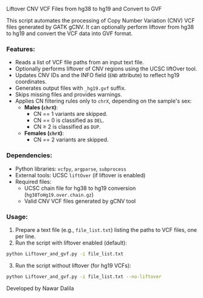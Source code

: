 Liftover CNV VCF Files from hg38 to hg19 and Convert to GVF

This script automates the processing of Copy Number Variation (CNV) VCF files generated
by GATK gCNV. It can optionally perform liftover from hg38 to hg19 and convert
the VCF data into GVF format.

### Features:
- Reads a list of VCF file paths from an input text file.
- Optionally performs liftover of CNV regions using the UCSC liftOver tool.
- Updates CNV IDs and the INFO field (`END` attribute) to reflect hg19 coordinates.
- Generates output files with `_hg19.gvf` suffix.
- Skips missing files and provides warnings.
- Applies CN filtering rules only to `chrX`, depending on the sample's sex:
  - **Males (`chrX`)**:
    - CN == 1 variants are skipped.
    - CN == 0 is classified as `DEL`.
    - CN ≥ 2 is classified as `DUP`.
  - **Females (`chrX`)**:
    - CN == 2 variants are skipped.

### Dependencies:
- Python libraries: `vcfpy`, `argparse`, `subprocess`
- External tools: UCSC `liftOver` (if liftover is enabled)
- Required files:
    - UCSC chain file for hg38 to hg19 conversion (`hg38ToHg19.over.chain.gz`)
    - Valid CNV VCF files generated by gCNV tool

### Usage:
1. Prepare a text file (e.g., `file_list.txt`) listing the paths to VCF files, one per line.
2. Run the script with liftover enabled (default):
```bash
python Liftover_and_gvf.py -i file_list.txt
```
3. Run the script without liftover (for hg19 VCFs):
```bash
python Liftover_and_gvf.py -i file_list.txt --no-liftover
```

Developed by Nawar Dalila
